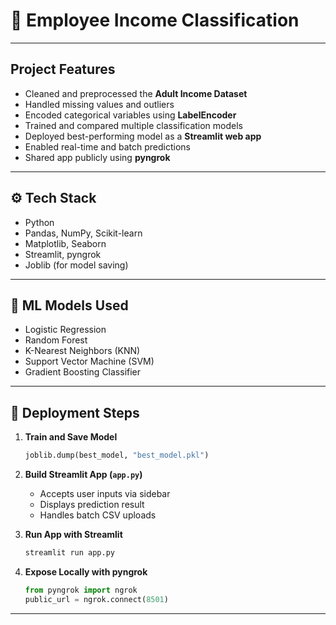 # 💼 Employee Income Classification 

---

##  Project Features

- Cleaned and preprocessed the **Adult Income Dataset**
- Handled missing values and outliers
- Encoded categorical variables using **LabelEncoder**
- Trained and compared multiple classification models
- Deployed best-performing model as a **Streamlit web app**
- Enabled real-time and batch predictions
- Shared app publicly using **pyngrok**

---

## ⚙️ Tech Stack

- Python  
- Pandas, NumPy, Scikit-learn  
- Matplotlib, Seaborn  
- Streamlit, pyngrok  
- Joblib (for model saving)

---

## 🧠 ML Models Used

- Logistic Regression  
- Random Forest  
- K-Nearest Neighbors (KNN)  
- Support Vector Machine (SVM)  
- Gradient Boosting Classifier

---

## 🚀 Deployment Steps

1. **Train and Save Model**
    ```python
    joblib.dump(best_model, "best_model.pkl")
    ```

2. **Build Streamlit App (`app.py`)**
    - Accepts user inputs via sidebar
    - Displays prediction result
    - Handles batch CSV uploads

3. **Run App with Streamlit**
    ```bash
    streamlit run app.py
    ```

4. **Expose Locally with pyngrok**
    ```python
    from pyngrok import ngrok
    public_url = ngrok.connect(8501)
    ```

---

